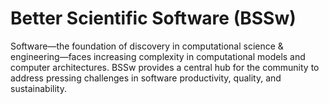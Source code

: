 # Better Scientific Software (BSSw)

Software—the foundation of discovery in computational science & engineering—faces increasing complexity in computational models and computer architectures. BSSw provides a central hub for the community to address pressing challenges in software productivity, quality, and sustainability.

<!---
Prior version:
Scientific software has emerged as an essential discipline in its own right.   Because computational models, computer architectures, and scientific software projects have become extremely complex, the Computational Science & Engineering (CSE) community now has a unique opportunity—and an implicit mandate—to address pressing challenges in scientific software productivity, quality, and sustainability. 
--->

<!---
Slide1 Left: items/bssw-site-has-a-new-integrated-content-map
Slide1 Right: items/python-for-hpc 
Slide2 Left: blog_posts/when-not-to-write-automated-tests
Slide2 Right: events/best-practices-for-hpc-software-developers-webinar-series 
Slide3 Left: blog_posts/celebrating-apollo-s-50th-anniversary-users-stories-from-space
Slide3 Right: images/raw/master/Blog_0719_Apollo3.png
--->


<!---
[Site Overview](SiteOverview.md)

[Communities Overview](CommunitiesOverview.md)

[Intro to CSE](IntroToCse.md)

[Intro to HPC](IntroToHpc.md)

--->
